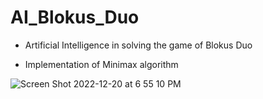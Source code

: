# AI_Blokus_Duo

- Artificial Intelligence in solving the game of Blokus Duo

- Implementation of Minimax algorithm

![Screen Shot 2022-12-20 at 6 55 10 PM](https://user-images.githubusercontent.com/77305747/208803117-1714ce34-7f42-4267-82fd-2b8c915b3aea.png)
